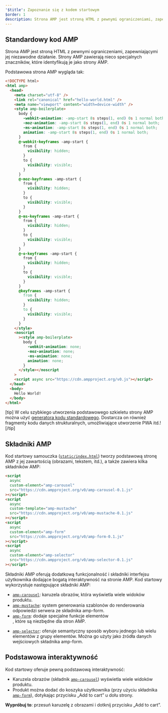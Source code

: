 ```yaml
---
'$title': Zapoznanie się z kodem startowym
$order: 1
description: Strona AMP jest stroną HTML z pewnymi ograniczeniami, zapewniającymi jej niezawodne działanie. Strony AMP zawierają nieco specjalnych znaczników, które identyfikują je jako strony AMP.
---
```


## Standardowy kod AMP

Strona AMP jest stroną HTML z pewnymi ograniczeniami, zapewniającymi jej niezawodne działanie. Strony AMP zawierają nieco specjalnych znaczników, które identyfikują je jako strony AMP.

Podstawowa strona AMP wygląda tak:

```html
<!DOCTYPE html>
<html amp>
  <head>
    <meta charset="utf-8" />
    <link rel="canonical" href="hello-world.html" />
    <meta name="viewport" content="width=device-width" />
    <style amp-boilerplate>
      body {
        -webkit-animation: -amp-start 8s steps(1, end) 0s 1 normal both;
        -moz-animation: -amp-start 8s steps(1, end) 0s 1 normal both;
        -ms-animation: -amp-start 8s steps(1, end) 0s 1 normal both;
        animation: -amp-start 8s steps(1, end) 0s 1 normal both;
      }
      @-webkit-keyframes -amp-start {
        from {
          visibility: hidden;
        }
        to {
          visibility: visible;
        }
      }
      @-moz-keyframes -amp-start {
        from {
          visibility: hidden;
        }
        to {
          visibility: visible;
        }
      }
      @-ms-keyframes -amp-start {
        from {
          visibility: hidden;
        }
        to {
          visibility: visible;
        }
      }
      @-o-keyframes -amp-start {
        from {
          visibility: hidden;
        }
        to {
          visibility: visible;
        }
      }
      @keyframes -amp-start {
        from {
          visibility: hidden;
        }
        to {
          visibility: visible;
        }
      }
    </style>
    <noscript
      ><style amp-boilerplate>
        body {
          -webkit-animation: none;
          -moz-animation: none;
          -ms-animation: none;
          animation: none;
        }
      </style></noscript
    >
    <script async src="https://cdn.ampproject.org/v0.js"></script>
  </head>
  <body>
    Hello World!
  </body>
</html>
```

[tip] W celu szybkiego utworzenia podstawowego szkieletu strony AMP można użyć [generatora kodu standardowego](https://amp.dev/boilerplate). Dostarcza on również fragmenty kodu danych strukturalnych, umożliwiające utworzenie PWA itd.! [/tip]

## Składniki AMP

Kod startowy samouczka ([`static/index.html`](https://github.com/googlecodelabs/advanced-interactivity-in-amp/blob/master/static/index.html)) tworzy podstawową stronę AMP z jej zawartością (obrazami, tekstem, itd.), a także zawiera kilka składników AMP:

```html
<script
  async
  custom-element="amp-carousel"
  src="https://cdn.ampproject.org/v0/amp-carousel-0.1.js"
></script>
<script
  async
  custom-template="amp-mustache"
  src="https://cdn.ampproject.org/v0/amp-mustache-0.1.js"
></script>
<script
  async
  custom-element="amp-form"
  src="https://cdn.ampproject.org/v0/amp-form-0.1.js"
></script>
<script
  async
  custom-element="amp-selector"
  src="https://cdn.ampproject.org/v0/amp-selector-0.1.js"
></script>
```

Składniki AMP oferują dodatkową funkcjonalność i składniki interfejsu użytkownika dodające bogatą interaktywność na stronie AMP. Kod startowy wykorzystuje następujące składniki AMP:

- [`amp-carousel`](../../../../documentation/components/reference/amp-carousel.md): karuzela obrazów, która wyświetla wiele widoków produktu.
- [`amp-mustache`](../../../../documentation/components/reference/amp-mustache.md): system generowania szablonów do renderowania odpowiedzi serwera ze składnika amp-form.
- [`amp-form`](../../../../documentation/components/reference/amp-form.md): dodaje specjalne funkcje elementów <kod><form>, które są niezbędne dla stron AMP.</kod>
- [`amp-selector`](../../../../documentation/components/reference/amp-selector.md): oferuje semantyczny sposób wyboru jednego lub wielu elementów z grupy elementów. Można go użyty jako źródła danych wejściowych składnika amp-form.

## Podstawowa interaktywność

Kod startowy oferuje pewną podstawową interaktywność:

- Karuzela obrazów (składnik [`amp-carousel`](../../../../documentation/components/reference/amp-carousel.md)) wyświetla wiele widoków produktu.
- Produkt można dodać do koszyka użytkownika (przy użyciu składnika [`amp-form`](../../../../documentation/components/reference/amp-form.md)), dotykając przycisku „Add to cart” u dołu strony.

**Wypróbuj to**: przesuń karuzelę z obrazami i dotknij przycisku „Add to cart”.
